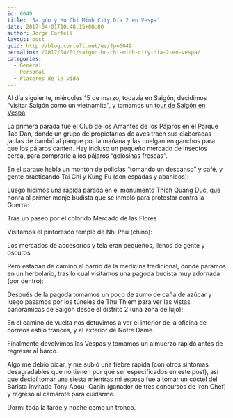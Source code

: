 ```yaml
---
id: 6049
title: 'Saigón y Ho Chi Minh City Día 2 en Vespa'
date: 2017-04-01T10:48:15+00:00
author: Jorge Cortell
layout: post
guid: http://blog.cortell.net/es/?p=6049
permalink: /2017/04/01/saigon-ho-chi-minh-city-dia-2-en-vespa/
categories:
  - General
  - Personal
  - Placeres de la vida
---
```

Al día siguiente, miércoles 15 de marzo, todavía en Saigón, decidimos &#8220;visitar Saigón como un vietnamita&#8221;, y tomamos un <a href="http://vespaadventures.com" target="_blank">tour de Saigón en Vespa</a>:

La primera parada fue el Club de los Amantes de los Pájaros en el Parque Tao Dan, donde un grupo de propietarios de aves traen sus elaboradas jaulas de bambú al parque por la mañana y las cuelgan en ganchos para que los pájaros canten. Hay incluso un pequeño mercado de insectos cerca, para comprarle a los pájaros &#8220;golosinas frescas&#8221;.

En el parque había un montón de policías &#8220;tomando un descanso&#8221; y café, y gente practicando Tai Chi y Kung Fu (con espadas y abanicos):

Luego hicimos una rápida parada en el monumento Thich Quang Duc, que honra al primer monje budista que se inmoló para protestar contra la Guerra:

Tras un paseo por el colorido Mercado de las Flores

Visitamos el pintoresco templo de Nhi Phu (chino):

Los mercados de accesorios y tela eran pequeños, llenos de gente y oscuros

Pero estaban de camino al barrio de la medicina tradicional, donde paramos en un herbolario, tras lo cual visitamos una pagoda budista muy adornada (por dentro):

Después de la pagoda tomamos un poco de zumo de caña de azúcar y luego pasamos por los túneles de Thu Thiem para ver las vistas panorámicas de Saigón desde el distrito 2 (una zona de lujo):

En el camino de vuelta nos detuvimos a ver el interior de la oficina de correos estilo francés, y el exterior de Notre Dame.

Finalmente devolvimos las Vespas y tomamos un almuerzo rápido antes de regresar al barco.

Algo me debió picar, y me subió una fiebre rápida (con otros síntomas desagradables que no tienen por qué ser especificados en este post), así que decidí tomar una siesta mientras mi esposa fue a tomar un cóctel del Barista Invitado Tony Abou- Ganin (ganador de tres concursos de Iron Chef) y regresó al camarote para cuidarme.

Dormí toda la tarde y noche como un tronco.